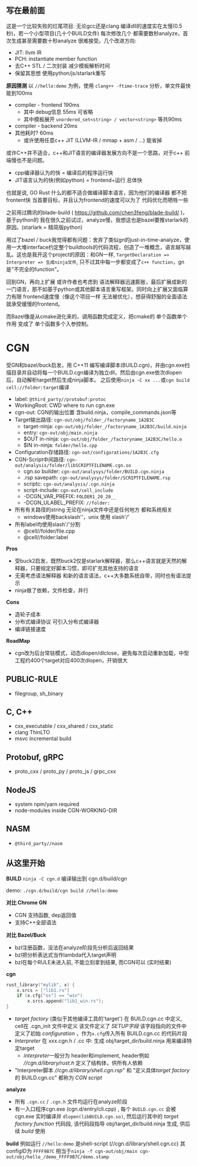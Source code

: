 ## 写在最前面
这是一个比较失败的烂尾项目: 无论gcc还是clang 编译dll的速度实在太慢(0.5秒)，若一个小型项目(几十个BUILD文件) 每次修改几个 都需要数秒analyze，首次生成甚至需要数十秒analyze 很难接受。几个改进方向:  
* JIT: llvm IR
* PCH: instantiate member function 
* 去C++ STL / 二次封装 减少模板解析时间
* 保留其思想 使用python/js/starlark重写

**原因猜测**
以 `//hello:demo` 为例，使用 `clang++ -ftime-trace` 分析，单文件最快能到100ms
* compiler - frontend 190ms
    * 其中 debug信息 55ms 可省略
    * 其中模板展开 `unordered_set<string> / vector<string>` 等共90ms
* compiler - backend 20ms
* 其他耗时? 60ms
    * 或许使用任意c++ JIT (LLVM-IR / mmap + asm / ...) 能省掉

或许C++并不适合，c++和JIT语言的编译器发展方向不是一个思路，对于c++ 前端慢也不是问题。
* cpp编译器认为的快 = 编译后的程序运行快
* JIT语言认为的快(例如python) = frontend+运行 总体快

也就是说, GO Rust 什么的都不适合做编译脚本语言，因为他们的编译器 都不把frontent快 当首要目标，并且认为frontend的速度可以为了 代码优化而牺牲一些

之前用过腾讯的blade-build ( https://github.com/chen3feng/blade-build/ )，基于python的 我在很久之前试过，analyze慢，我想这也是bazel要推starlark的原因。(starlark = 精简版python)

用过了bazel / buck我觉得都有问题：舍弃了类似gn的just-in-time-analyze，使用一大堆interface约定整个buildtools的代码流程，创造了一堆概念，语言越写越乱。这也是我开这个project的原因：和GN一样, `TargetDeclaration => Interpreter => 生成ninja文件`, 只不过其中每一步都变成了`c++ function`，gn是"不完全的function"。

回到GN，再向上扩展 或许作者也考虑到 语法解释器迅速膨胀，最后扩展成新的一门语言，那不如基于python或其他脚本语言重写框架。同时向上扩展又面临算力有限 frontend速度慢（像这个项目一样 无法被优化），想获得舒服的全面语法 就承受缓慢的frontend。

而Bazel像是从cmake进化来的，调用函数完成定义，把cmake的 单个函数单个作用 变成了 单个函数多个入参控制。

# CGN
受GN和bazel/buck启发，用 C++11 编写编译脚本(BUILD.cgn)，并由cgn.exe扫描目录并自动将每一个BUILD.cgn编译为独立dll，然后由cgn.exe依次dlopen后，自动解析target然后生成ninja脚本。
之后使用`ninja -C xx ...`或`cgn build cell://folder:target`编译  
* label: `@third_party//protobuf:protoc`
* WorkingRoot: CWD where to run cgn.exe
* cgn-out: CGN的输出位置 含build.ninja，compile_commands.json等
* Target输出路径:    `cgn-out/obj/folder_/factoryname_1A2B3C`
    * target-ninja: `cgn-out/obj/folder_/factoryname_1A2B3C/build.ninja`
    * entry:        `cgn-out/obj/main.ninja`
    * $OUT in-ninja: `cgn-out/obj/folder_/factoryname_1A2B3C/hello.o`
    * $IN in-ninja:  `folder/hello.cpp`
* Configuration存储路径: `cgn-out/configurations/1A2B3C.cfg`
* CGN-Script中间路径:  `cgn-out/analysis/folder/libSCRIPTFILENAME.cgn.so`
    * cgn.so builder: `cgn-out/analysys/folder/BUILD.cgn.ninja`
    * .rsp savepath:  `cgn-out/analysys/folder/SCRIPTFILENAME.rsp`
    * scriptc:        `cgn-out/analysis/.cgn.ninja`
    * script-include: `cgn-out/cell_include`
    * -DCGN_VAR_PREFIX: `FOLDER1_20_20__`
    * -DCGN_ULABEL_PREFIX: `//folder:`
* 所有有关路径的string 无论在ninja文件中还是任何地方 都和系统相关
    * windows使用backslash'\'，unix 使用 slash'/'
* 所有label均使用slash'/'分割
    * @cell//folder/file.cpp
    * @cell//folder:label
    

**Pros**
* 受buck2启发，既然buck2仅是starlark解释器，那么c++语言就是天然的解释器，只要规定好脚本习惯，即可扩充其他支持的语言
* 无需考虑语法解释器 和新的语言语法，c++大多数系统自带，同时也有语法提示
* ninja做了依赖，文件检查，并行

**Cons**
* 造轮子成本
* 分布式编译协议 可引入分布式编译器
* 编译链接速度

**RoadMap**
* cgn改为后台常驻模式，动态dlopen/dlclose，避免每次启动重新加载，中型工程约400个target对应400次dlopen，开销很大

## PUBLIC-RULE
* filegroup, sh_binary

## C, C++
* cxx_executable / cxx_shared / cxx_static
* clang ThinLTO
* msvc incremental build

## Protobuf, gRPC
* proto_cxx / proto_py / proto_js / grpc_cxx

## NodeJS
* system npm/yarn required
* node-modules inside CGN-WORKING-DIR

## NASM
* `@third_party//nasm`

## 从这里开始
**BUILD**
`ninja -C cgn.d` 编译输出到 cgn.d/build/cgn

demo: `./cgn.d/build/cgn build //hello:demo`

**对比 Chrome GN**
* CGN 支持函数, dep返回值
* 支持C++全部语法

**对比 Bazel/Buck**
* bzl注册函数，没法在analyze阶段先分析后返回结果
* bzl把分析表达式当作lambda代入target声明
* bzl在每个RULE未进入前, 不能立刻拿到结果, 而CGN可以 (实时结果)

**cgn**
```cpp
rust_library("mylib", x) {
    x.srcs = ["lib1.rs"]
    if (x.cfg["os"] == "win")
        x.srcs.append("lib1_win.rs");
}
```

* *target factory* (类似于其他编译工具的'target') 在 BUILD.cgn.cc 中定义, cell在 .cgn_init 文件中定义 该文件定义了 *SETUP字段* 该字段指向的文件中 定义了初始 *configuration* ，作为`x.cfg`传入所有 BUILD.cgn.cc 的代码片段
* *Interpreter* 在 xxx.cgn.h / .cc 中: 生成  obj/target_dir/build.ninja 用来编译特定target
    * *interpreter*一般分为 header和implement, header例如 *//cgn.d/library/rust.h* 定义了结构体，供所有人依赖
* "Interpreter脚本 *//cgn.d/library/shell.cgn.rsp*" 和 "定义具体*target factory*的 BUILD.cgn.cc" 都称为 *CGN script*

**analyze**
* 所有 `.cgn.cc` / `.cgn.h` 文件均运行在analyze阶段
* 有一入口程序cgn.exe (cgn.d/entry/cli.cpp) , 每个 `BUILD.cgn.cc` 会被cgn.exe 实时编译并 `dlopen(libBUILD.cgn.so)`, 然后运行其中的 *target factory function* 代码段, 该代码段指导 obj/target_dir/build.ninja 生成, 供后续 *build* 使用

**build**
例如运行 `//hello:demo` 是shell-script (//cgn.d/library/shell.cgn.cc) 其configID为 `FFFF9B7C`
相当于`ninja -f cgn-out/obj/main cgn-out/obj/hello_/demo_FFFF9B7C/demo.stamp`
